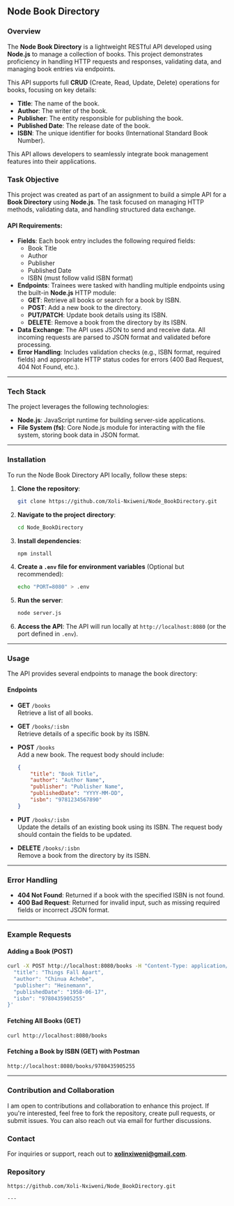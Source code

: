 ## Node Book Directory

### Overview
The **Node Book Directory** is a lightweight RESTful API developed using **Node.js** to manage a collection of books. This project demonstrates proficiency in handling HTTP requests and responses, validating data, and managing book entries via endpoints.

This API supports full **CRUD** (Create, Read, Update, Delete) operations for books, focusing on key details:

- **Title**: The name of the book.
- **Author**: The writer of the book.
- **Publisher**: The entity responsible for publishing the book.
- **Published Date**: The release date of the book.
- **ISBN**: The unique identifier for books (International Standard Book Number).

This API allows developers to seamlessly integrate book management features into their applications.

### Task Objective
This project was created as part of an assignment to build a simple API for a **Book Directory** using **Node.js**. The task focused on managing HTTP methods, validating data, and handling structured data exchange. 

#### **API Requirements**:
- **Fields**: Each book entry includes the following required fields:
  - Book Title
  - Author
  - Publisher
  - Published Date
  - ISBN (must follow valid ISBN format)
- **Endpoints**: Trainees were tasked with handling multiple endpoints using the built-in **Node.js** HTTP module:
  - **GET**: Retrieve all books or search for a book by ISBN.
  - **POST**: Add a new book to the directory.
  - **PUT/PATCH**: Update book details using its ISBN.
  - **DELETE**: Remove a book from the directory by its ISBN.
- **Data Exchange**: The API uses JSON to send and receive data. All incoming requests are parsed to JSON format and validated before processing.
- **Error Handling**: Includes validation checks (e.g., ISBN format, required fields) and appropriate HTTP status codes for errors (400 Bad Request, 404 Not Found, etc.).

---

### Tech Stack
The project leverages the following technologies:
- **Node.js**: JavaScript runtime for building server-side applications.
- **File System (fs)**: Core Node.js module for interacting with the file system, storing book data in JSON format.

---

### Installation
To run the Node Book Directory API locally, follow these steps:

1. **Clone the repository**:
   ```bash
   git clone https://github.com/Xoli-Nxiweni/Node_BookDirectory.git
   ```

2. **Navigate to the project directory**:
   ```bash
   cd Node_BookDirectory
   ```

3. **Install dependencies**:
   ```bash
   npm install
   ```

4. **Create a `.env` file for environment variables** (Optional but recommended):
   ```bash
   echo "PORT=8080" > .env
   ```

5. **Run the server**:
   ```bash
   node server.js
   ```

6. **Access the API**:
   The API will run locally at `http://localhost:8080` (or the port defined in `.env`).

---

### Usage

The API provides several endpoints to manage the book directory:

#### Endpoints

- **GET** `/books`  
  Retrieve a list of all books.

- **GET** `/books/:isbn`  
  Retrieve details of a specific book by its ISBN.

- **POST** `/books`  
  Add a new book. The request body should include:
  ```json
  {
      "title": "Book Title",
      "author": "Author Name",
      "publisher": "Publisher Name",
      "publishedDate": "YYYY-MM-DD",
      "isbn": "9781234567890"
  }
  ```

- **PUT** `/books/:isbn`  
  Update the details of an existing book using its ISBN. The request body should contain the fields to be updated.

- **DELETE** `/books/:isbn`  
  Remove a book from the directory by its ISBN.

---

### Error Handling

- **404 Not Found**: Returned if a book with the specified ISBN is not found.
- **400 Bad Request**: Returned for invalid input, such as missing required fields or incorrect JSON format.

---

### Example Requests

#### Adding a Book (POST)
```bash
curl -X POST http://localhost:8080/books -H "Content-Type: application/json" -d '{
  "title": "Things Fall Apart",
  "author": "Chinua Achebe",
  "publisher": "Heinemann",
  "publishedDate": "1958-06-17",
  "isbn": "9780435905255"
}'
```

#### Fetching All Books (GET)
```bash
curl http://localhost:8080/books
```

#### Fetching a Book by ISBN (GET) with Postman
```bash
http://localhost:8080/books/9780435905255
```

---

### Contribution and Collaboration
I am open to contributions and collaboration to enhance this project. If you're interested, feel free to fork the repository, create pull requests, or submit issues. You can also reach out via email for further discussions.

### Contact
For inquiries or support, reach out to **xolinxiweni@gmail.com**.

### Repository
```
https://github.com/Xoli-Nxiweni/Node_BookDirectory.git

---